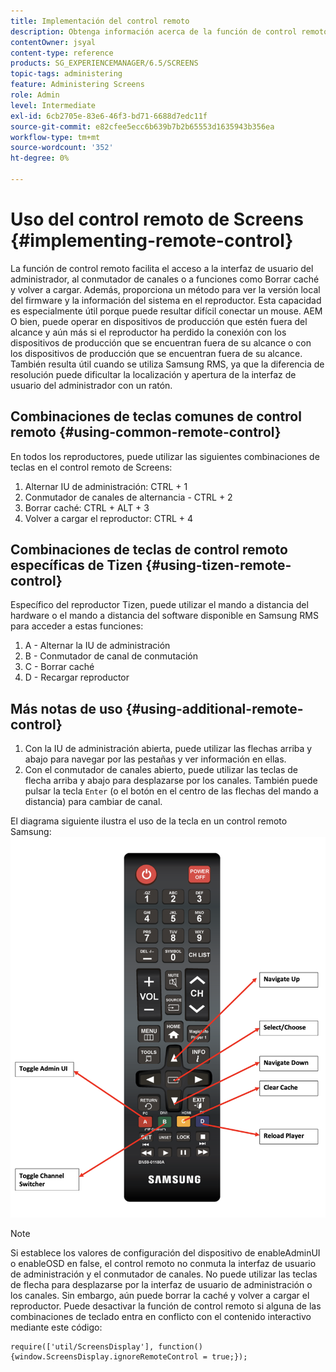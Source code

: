 ```yaml
---
title: Implementación del control remoto
description: Obtenga información acerca de la función de control remoto de Screens en AEM Screens.
contentOwner: jsyal
content-type: reference
products: SG_EXPERIENCEMANAGER/6.5/SCREENS
topic-tags: administering
feature: Administering Screens
role: Admin
level: Intermediate
exl-id: 6cb2705e-83e6-46f3-bd71-6688d7edc11f
source-git-commit: e82cfee5ecc6b639b7b2b65553d1635943b356ea
workflow-type: tm+mt
source-wordcount: '352'
ht-degree: 0%

---
```


# Uso del control remoto de Screens {#implementing-remote-control}

La función de control remoto facilita el acceso a la interfaz de usuario del administrador, al conmutador de canales o a funciones como Borrar caché y volver a cargar. Además, proporciona un método para ver la versión local del firmware y la información del sistema en el reproductor. Esta capacidad es especialmente útil porque puede resultar difícil conectar un mouse. AEM O bien, puede operar en dispositivos de producción que estén fuera del alcance y aún más si el reproductor ha perdido la conexión con los dispositivos de producción que se encuentran fuera de su alcance o con los dispositivos de producción que se encuentran fuera de su alcance. También resulta útil cuando se utiliza Samsung RMS, ya que la diferencia de resolución puede dificultar la localización y apertura de la interfaz de usuario del administrador con un ratón.

## Combinaciones de teclas comunes de control remoto {#using-common-remote-control}

En todos los reproductores, puede utilizar las siguientes combinaciones de teclas en el control remoto de Screens:

1. Alternar IU de administración: CTRL + 1
1. Conmutador de canales de alternancia - CTRL + 2
1. Borrar caché: CTRL + ALT + 3
1. Volver a cargar el reproductor: CTRL + 4

## Combinaciones de teclas de control remoto específicas de Tizen {#using-tizen-remote-control}

Específico del reproductor Tizen, puede utilizar el mando a distancia del hardware o el mando a distancia del software disponible en Samsung RMS para acceder a estas funciones:

1. A - Alternar la IU de administración
1. B - Conmutador de canal de conmutación
1. C - Borrar caché
1. D - Recargar reproductor

## Más notas de uso {#using-additional-remote-control}

1. Con la IU de administración abierta, puede utilizar las flechas arriba y abajo para navegar por las pestañas y ver información en ellas.
1. Con el conmutador de canales abierto, puede utilizar las teclas de flecha arriba y abajo para desplazarse por los canales. También puede pulsar la tecla `Enter` (o el botón en el centro de las flechas del mando a distancia) para cambiar de canal.

El diagrama siguiente ilustra el uso de la tecla en un control remoto Samsung:
![imagen](assets/tizen/remote.png)

>[!NOTE]
>Si establece los valores de configuración del dispositivo de enableAdminUI o enableOSD en false, el control remoto no conmuta la interfaz de usuario de administración y el conmutador de canales. No puede utilizar las teclas de flecha para desplazarse por la interfaz de usuario de administración o los canales. Sin embargo, aún puede borrar la caché y volver a cargar el reproductor. Puede desactivar la función de control remoto si alguna de las combinaciones de teclado entra en conflicto con el contenido interactivo mediante este código:

```
require(['util/ScreensDisplay'], function() {window.ScreensDisplay.ignoreRemoteControl = true;}); 
```
